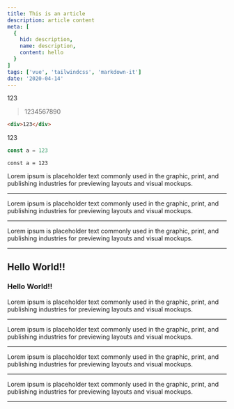 ```yaml
---
title: This is an article
description: article content
meta: [
  {
    hid: description,
    name: description,
    content: hello
  }
]
tags: ['vue', 'tailwindcss', 'markdown-it']
date: '2020-04-14'
---
```



123

> 1234567890

```html
<div>123</div>
```

123

```js
const a = 123
```

```
const a = 123
```

Lorem ipsum is placeholder text commonly used in the graphic, print, and publishing industries for previewing layouts and visual mockups.

---

Lorem ipsum is placeholder text commonly used in the graphic, print, and publishing industries for previewing layouts and visual mockups.

---

Lorem ipsum is placeholder text commonly used in the graphic, print, and publishing industries for previewing layouts and visual mockups.

---

## Hello World!!

### Hello World!!

Lorem ipsum is placeholder text commonly used in the graphic, print, and publishing industries for previewing layouts and visual mockups.

---

Lorem ipsum is placeholder text commonly used in the graphic, print, and publishing industries for previewing layouts and visual mockups.

---

Lorem ipsum is placeholder text commonly used in the graphic, print, and publishing industries for previewing layouts and visual mockups.

---

Lorem ipsum is placeholder text commonly used in the graphic, print, and publishing industries for previewing layouts and visual mockups.

---
